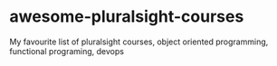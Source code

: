 # awesome-pluralsight-courses
My favourite list of pluralsight courses, object oriented programming, functional programing, devops
